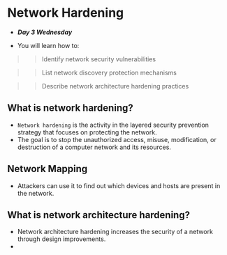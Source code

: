 #  Network Hardening
- ***Day 3 Wednesday***

- You will learn how to:

>> Identify network security vulnerabilities

>> List network discovery protection mechanisms

>> Describe network architecture hardening practices

## What is network hardening?
- `Network hardening` is the activity in the layered security prevention strategy that focuses on protecting the network.
- The goal is to stop the unauthorized access, misuse, modification, or destruction of a computer network and its resources.

## Network Mapping
- Attackers can use it to find out which devices and hosts are present in the network.

## What is network architecture hardening?
- Network architecture hardening increases the security of a network through design improvements.
- 